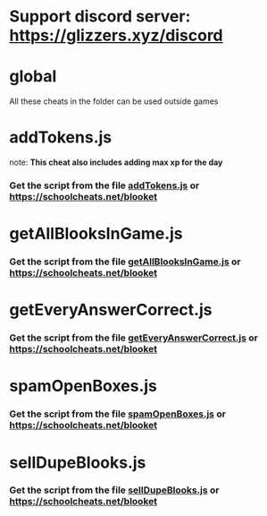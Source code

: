 # Support discord server: https://glizzers.xyz/discord

# global

All these cheats in the folder can be used outside games

# addTokens.js

note: **This cheat also includes adding max xp for the day**

### Get the script from the file [addTokens.js](https://raw.githubusercontent.com/glixzzy/blooket-hack/main/global/addTokens.js) or https://schoolcheats.net/blooket

# getAllBlooksInGame.js

### Get the script from the file [getAllBlooksInGame.js](https://raw.githubusercontent.com/glixzzy/blooket-hack/main/global/getAllBlooksInGame.js) or https://schoolcheats.net/blooket

# getEveryAnswerCorrect.js

### Get the script from the file [getEveryAnswerCorrect.js](https://raw.githubusercontent.com/glixzzy/blooket-hack/main/global/getEveryAnswerCorrect.js) or https://schoolcheats.net/blooket

# spamOpenBoxes.js

### Get the script from the file [spamOpenBoxes.js](https://raw.githubusercontent.com/glixzzy/blooket-hack/main/global/spamOpenBoxes.js) or https://schoolcheats.net/blooket

# sellDupeBlooks.js

### Get the script from the file [sellDupeBlooks.js](https://raw.githubusercontent.com/glixzzy/blooket-hack/main/global/sellDupeBlooks.js) or https://schoolcheats.net/blooket
